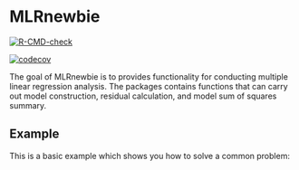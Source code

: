 
# MLRnewbie

<!-- badges: start -->

[![R-CMD-check](https://github.com/AmIACommonGuy/MLRnewbie/workflows/R-CMD-check/badge.svg)](https://github.com/AmIACommonGuy/MLRnewbie/actions)

[![codecov](https://codecov.io/gh/AmIACommonGuy/MLRnewbie/branch/main/graph/badge.svg?token=P9T8UX5W02)](https://codecov.io/gh/AmIACommonGuy/MLRnewbie)
<!-- badges: end -->

The goal of MLRnewbie is to provides functionality for conducting
multiple linear regression analysis. The packages contains functions
that can carry out model construction, residual calculation, and model
sum of squares summary.

## Example

This is a basic example which shows you how to solve a common problem:
